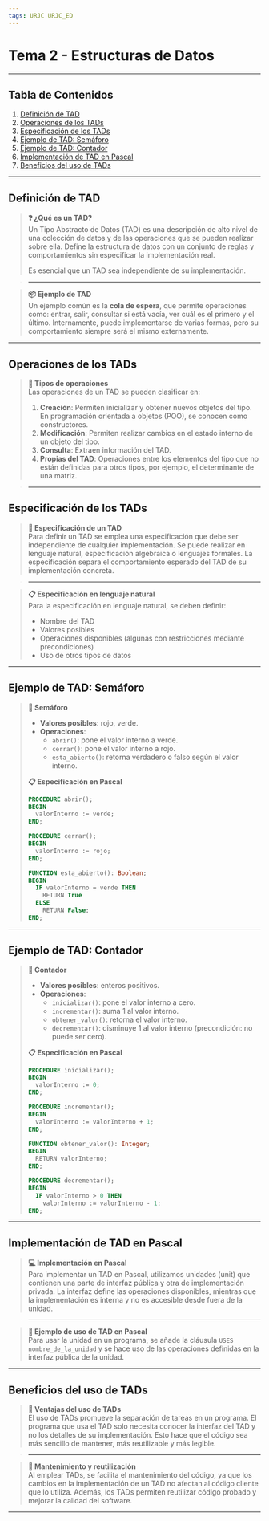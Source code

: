 ```yaml
---
tags: URJC URJC_ED
---
```


# Tema 2 - Estructuras de Datos

---

## Tabla de Contenidos

1.  [Definición de TAD](#Definición%20de%20TAD)
2. [Operaciones de los TADs](#Operaciones%20de%20los%20TADs)
3. [Especificación de los TADs](#Especificación%20de%20los%20TADs)
4. [Ejemplo de TAD: Semáforo](#Ejemplo%20de%20TAD%20Semáforo)
5. [Ejemplo de TAD: Contador](#Ejemplo%20de%20TAD%20Contador)
6. [Implementación de TAD en Pascal](#Implementación%20de%20TAD%20en%20Pascal)
7. [Beneficios del uso de TADs](#Beneficios%20del%20uso%20de%20TADs)

---

## Definición de TAD

> **❓ ¿Qué es un TAD?**  
> Un Tipo Abstracto de Datos (TAD) es una descripción de alto nivel de una colección de datos y de las operaciones que se pueden realizar sobre ella. Define la estructura de datos con un conjunto de reglas y comportamientos sin especificar la implementación real.
> 
> Es esencial que un TAD sea independiente de su implementación.

> ---

> **📦 Ejemplo de TAD**  
> Un ejemplo común es la **cola de espera**, que permite operaciones como: entrar, salir, consultar si está vacía, ver cuál es el primero y el último. Internamente, puede implementarse de varias formas, pero su comportamiento siempre será el mismo externamente.

---

## Operaciones de los TADs

> **🔧 Tipos de operaciones**  
> Las operaciones de un TAD se pueden clasificar en:
> 
> 1. **Creación**: Permiten inicializar y obtener nuevos objetos del tipo. En programación orientada a objetos (POO), se conocen como constructores.
> 2. **Modificación**: Permiten realizar cambios en el estado interno de un objeto del tipo.
> 3. **Consulta**: Extraen información del TAD.
> 4. **Propias del TAD**: Operaciones entre los elementos del tipo que no están definidas para otros tipos, por ejemplo, el determinante de una matriz.

> ---

## Especificación de los TADs

> **📝 Especificación de un TAD**  
> Para definir un TAD se emplea una especificación que debe ser independiente de cualquier implementación. Se puede realizar en lenguaje natural, especificación algebraica o lenguajes formales. La especificación separa el comportamiento esperado del TAD de su implementación concreta.

> ---

> **📋 Especificación en lenguaje natural**  
> Para la especificación en lenguaje natural, se deben definir:
> - Nombre del TAD
> - Valores posibles
> - Operaciones disponibles (algunas con restricciones mediante precondiciones)
> - Uso de otros tipos de datos

---

## Ejemplo de TAD: Semáforo

> **🚦 Semáforo**  
> - **Valores posibles**: rojo, verde.
> - **Operaciones**:
>   - `abrir()`: pone el valor interno a verde.
>   - `cerrar()`: pone el valor interno a rojo.
>   - `esta_abierto()`: retorna verdadero o falso según el valor interno.
> 
> **📋 Especificación en Pascal**  
> ```pascal
> PROCEDURE abrir();
> BEGIN
>   valorInterno := verde;
> END;
> 
> PROCEDURE cerrar();
> BEGIN
>   valorInterno := rojo;
> END;
> 
> FUNCTION esta_abierto(): Boolean;
> BEGIN
>   IF valorInterno = verde THEN
>     RETURN True
>   ELSE
>     RETURN False;
> END;
> ```

---

## Ejemplo de TAD: Contador

> **🔢 Contador**  
> - **Valores posibles**: enteros positivos.
> - **Operaciones**:
>   - `inicializar()`: pone el valor interno a cero.
>   - `incrementar()`: suma 1 al valor interno.
>   - `obtener_valor()`: retorna el valor interno.
>   - `decrementar()`: disminuye 1 al valor interno (precondición: no puede ser cero).
> 
> **📋 Especificación en Pascal**  
> ```pascal
> PROCEDURE inicializar();
> BEGIN
>   valorInterno := 0;
> END;
> 
> PROCEDURE incrementar();
> BEGIN
>   valorInterno := valorInterno + 1;
> END;
> 
> FUNCTION obtener_valor(): Integer;
> BEGIN
>   RETURN valorInterno;
> END;
> 
> PROCEDURE decrementar();
> BEGIN
>   IF valorInterno > 0 THEN
>     valorInterno := valorInterno - 1;
> END;
> ```

---

## Implementación de TAD en Pascal

> **💻 Implementación en Pascal**  
> Para implementar un TAD en Pascal, utilizamos unidades (unit) que contienen una parte de interfaz pública y otra de implementación privada. La interfaz define las operaciones disponibles, mientras que la implementación es interna y no es accesible desde fuera de la unidad.

> ---

> **🔑 Ejemplo de uso de TAD en Pascal**  
> Para usar la unidad en un programa, se añade la cláusula `USES nombre_de_la_unidad` y se hace uso de las operaciones definidas en la interfaz pública de la unidad.

---

## Beneficios del uso de TADs

> **🎯 Ventajas del uso de TADs**  
> El uso de TADs promueve la separación de tareas en un programa. El programa que usa el TAD solo necesita conocer la interfaz del TAD y no los detalles de su implementación. Esto hace que el código sea más sencillo de mantener, más reutilizable y más legible.

> ---

> **🔄 Mantenimiento y reutilización**  
> Al emplear TADs, se facilita el mantenimiento del código, ya que los cambios en la implementación de un TAD no afectan al código cliente que lo utiliza. Además, los TADs permiten reutilizar código probado y mejorar la calidad del software.

---